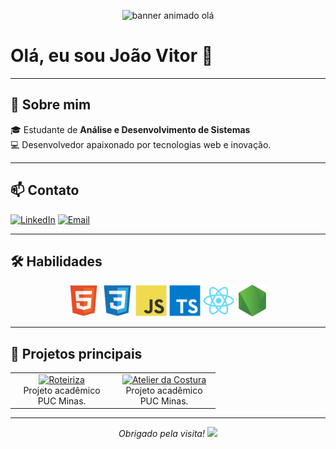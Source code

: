 <!-- Banner Topo -->
<p align="center">
  <img src="https://user-images.githubusercontent.com/63131027/207852530-f00ed380-cb8a-4ec2-a917-f566148fa854.gif" width="300" alt="banner animado olá"/>
</p>

# Olá, eu sou João Vitor 👋

---

## 🚀 Sobre mim

🎓 Estudante de **Análise e Desenvolvimento de Sistemas**  
💻 Desenvolvedor apaixonado por tecnologias web e inovação.  

---

## 📫 Contato

[![LinkedIn](https://img.shields.io/badge/LinkedIn-0077B5?style=flat&logo=linkedin&logoColor=white)](https://www.linkedin.com/in/jo%C3%A3o-vitor-almeida-059486218/)
[![Email](https://img.shields.io/badge/Email-D14836?style=flat&logo=gmail&logoColor=white)](mailto:joaoalmei.dev@gmail.com)

---

## 🛠️ Habilidades

<p align="center">
  <img alt="HTML5" src="https://raw.githubusercontent.com/devicons/devicon/master/icons/html5/html5-original.svg" width="50" height="50"/>
  <img alt="CSS3" src="https://raw.githubusercontent.com/devicons/devicon/master/icons/css3/css3-original.svg" width="50" height="50"/>
  <img alt="JavaScript" src="https://raw.githubusercontent.com/devicons/devicon/master/icons/javascript/javascript-original.svg" width="50" height="50"/>
  <img alt="TypeScript" src="https://raw.githubusercontent.com/devicons/devicon/master/icons/typescript/typescript-original.svg" width="50" height="50"/>
  <img alt="React" src="https://raw.githubusercontent.com/devicons/devicon/master/icons/react/react-original.svg" width="50" height="50"/>
  <img alt="Node.js" src="https://raw.githubusercontent.com/devicons/devicon/master/icons/nodejs/nodejs-original.svg" width="50" height="50"/>
</p>

---

## 📂 Projetos principais

<table>
  <tr>
    <td align="center" width="150">
      <a href="https://github.com/joaoalmei/pmv-ads-2024-1-e3-proj-mov-t7-roteiriza">
        <img src="https://img.shields.io/badge/Roteiriza-%230077B5.svg?style=for-the-badge&logo=github&logoColor=white" alt="Roteiriza" />
      </a>
      <br/>
      Projeto acadêmico PUC Minas.
    </td>
    <td align="center" width="150">
      <a href="https://github.com/ICEI-PUC-Minas-PMV-ADS/pmv-ads-2025-1-e5-proj-empext-t5-atelier-da-costura">
        <img src="https://img.shields.io/badge/Atelier-da-Costura-%23E24329.svg?style=for-the-badge&logo=github&logoColor=white" alt="Atelier da Costura" />
      </a>
      <br/>
      Projeto acadêmico PUC Minas.
    </td>
  </tr>
</table>

---

<p align="center">
  <em>Obrigado pela visita! <img src="https://media.giphy.com/media/hvRJCLFzcasrR4ia7z/giphy.gif" width="20"/></em>
</p>
